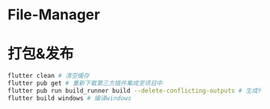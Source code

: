 # File-Manager


# 打包&发布
```bash
flutter clean # 清空缓存
flutter pub get # 重新下载第三方插件集成至项目中
flutter pub run build_runner build --delete-conflicting-outputs # 生成代码
flutter build windows # 编译windows
```